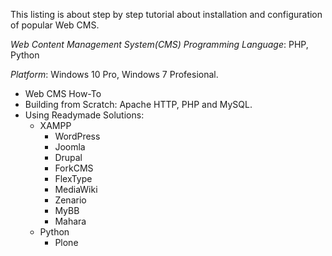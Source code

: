 This listing is about step by step tutorial about installation and configuration of popular Web CMS.

_Web Content Management System(CMS) Programming Language_: PHP, Python

_Platform_:  Windows 10 Pro, Windows 7 Profesional.

-  Web CMS How-To
-  Building from Scratch: Apache HTTP, PHP and MySQL.
-  Using Readymade Solutions:
    -  XAMPP
        -  WordPress
        -  Joomla
        -  Drupal
        -  ForkCMS
        -  FlexType
        -  MediaWiki
        -  Zenario
        -  MyBB
        -  Mahara
    -  Python
        -  Plone
